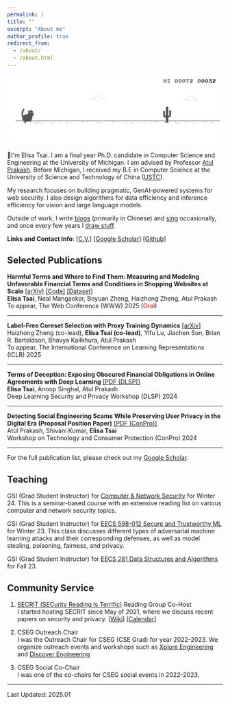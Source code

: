 ```yaml
---
permalink: /
title: ""
excerpt: "About me"
author_profile: true
redirect_from: 
  - /about/
  - /about.html
---
```


![cat-rex](https://github.com/eltsai/eltsai/raw/master/assets/cat-rex.gif)


🌱I'm Elisa Tsai. I am a final year Ph.D. candidate in Computer Science and Engineering at the University of Michigan. I am advised by Professor [Atul Prakash](https://web.eecs.umich.edu/~aprakash/). Before Michigan, I received my B.E in Computer Science at the University of Science and Technology of China ([USTC](https://en.ustc.edu.cn/)). 

My research focuses on building pragmatic, GenAI-powered systems for web security. I also
design algorithms for data efficiency and inference efficiency for vision and large language
models.

Outside of work, I write [blogs](https://etsai.site/) (primarily in Chinese) and [sing](https://soundcloud.com/dumblelisa) occasionally, and once every few years I [draw stuff](https://etsai.site/tags/comics/).

**Links and Contact Info**: [[C.V.](https://github.com/eltsai/eltsai/raw/master/assets/Elisa_CV_2025_01.pdf)] [[Google Scholar](https://scholar.google.com/citations?user=3NA-OTQAAAAJ&hl=en&oi=sra)] [[Github](https://github.com/eltsai)] 

Selected Publications
------
**Harmful Terms and Where to Find Them: Measuring and Modeling Unfavorable Financial Terms and Conditions in Shopping Websites at Scale** [[arXiv]](https://www.arxiv.org/abs/2502.01798) [[Code]](https://github.com/eltsai/term_miner) [[Dataset]](https://huggingface.co/datasets/eltsai/ShopTC-100K)  
**Elisa Tsai**, Neal Mangaokar, Boyuan Zheng, Haizhong Zheng, Atul Prakash  
To appear, The Web Conference (WWW) 2025 (<span style="color: red;">Oral</span>)

---

**Label-Free Coreset Selection with Proxy Training Dynamics** [[arXiv]](https://openreview.net/forum?id=yklJpvB7Dq)  
Haizhong Zheng (co-lead), **Elisa Tsai (co-lead)**, Yifu Lu, Jiachen Sun, Brian R. Bartoldson, Bhavya Kailkhura, Atul Prakash  
To appear, The International Conference on Learning Representations (ICLR) 2025

---

**Terms of Deception: Exposing Obscured Financial Obligations in Online Agreements with Deep Learning** [[PDF (DLSP)]](https://dlsp2024.ieee-security.org/papers/dls2024-final23.pdf)  
**Elisa Tsai**, Anoop Singhal, Atul Prakash  
Deep Learning Security and Privacy Workshop (DLSP) 2024

---

**Detecting Social Engineering Scams While Preserving User Privacy in the Digital Era (Proposal Position Paper)** [[PDF (ConPro)]](https://conpro24.ieee-security.org/papers/prakash-conpro24.pdf)  
Atul Prakash, Shivani Kumar, **Elisa Tsai**  
Workshop on Technology and Consumer Protection (ConPro) 2024

---

For the full publication list, please check out my [Google Scholar](https://scholar.google.com/citations?user=3NA-OTQAAAAJ&hl=en&oi=sra).


Teaching
------
GSI (Grad Student Instructor) for [Computer & Network Security](https://docs.google.com/document/d/1DConE68c6UNvePET4EZDsiKxXr8XnWkrZORmxWbESTc/edit) for Winter 24. This is a seminar-based course with an extensive reading list on various computer and network security topics.

GSI (Grad Student Instructor) for [EECS 598-012 Secure and Trustworthy ML](http://www-personal.umich.edu/~rtfeng/wn23_eecs598_012.html) for Winter 23. This class discusses different types of adversarial machine learning attacks and their corresponding defenses, as well as model stealing, poisoning, fairness, and privacy.

GSI (Grad Student Instructor) for [EECS 281 Data Structures and Algorithms](https://eecs281staff.github.io/eecs281.org) for Fall 23.

Community Service
-------
1. [SECRIT (SECurity Reading Is Terrific)](https://wiki.eecs.umich.edu/secrit/index.php/Main_Page#Papers_We.27ve_Read) Reading Group Co-Host\
I started hosting SECRIT since May of 2021, where we discuss recent papers on security and privacy. [[Wiki](https://wiki.eecs.umich.edu/secrit/index.php/Main_Page)] [[Calendar](https://calendar.google.com/calendar/u/0?cid=Y19haXM3N29xY2Iwb3I4Mms5MHJmcWsxZ2tvNEBncm91cC5jYWxlbmRhci5nb29nbGUuY29t)]

1. CSEG Outreach Chair\
I was the Outreach Chair for CSEG (CSE Grad) for year 2022-2023. We organize outreach events and workshops such as [Xplore Engineering](https://campsforkids.engin.umich.edu/xplore/) and [Discover Engineering](https://campsforkids.engin.umich.edu/discover/)

1. CSEG Social Co-Chair\
I was one of the co-chairs for CSEG social events in 2022-2023.

-------
Last Updated: 2025.01
